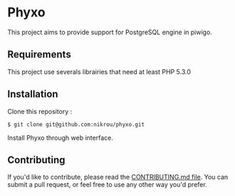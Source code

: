 Phyxo
======

This project aims to provide support for PostgreSQL engine in piwigo.

Requirements
------------

This project use severals librairies that need at least PHP 5.3.0


Installation
------------

Clone this repository :
```
$ git clone git@github.com:nikrou/phyxo.git
```

Install Phyxo through web interface.

Contributing
------------

If you'd like to contribute, please read the [CONTRIBUTING.md file](CONTRIBUTING.md). You can submit
 a pull request, or feel free to use any other way you'd prefer.

